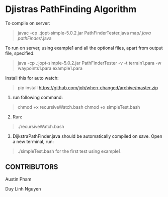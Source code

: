 # Djistras PathFinding Algorithm

To compile on server:
> javac -cp .:jopt-simple-5.0.2.jar PathFinderTester.java map/*.java pathFinder/*.java

To run on server, using example1 and all the optional files, apart from output file, specified:
> java -cp .:jopt-simple-5.0.2.jar PathFinderTester -v -t terrain1.para -w waypoints1.para example1.para 

Install this for auto watch:
> pip install https://github.com/joh/when-changed/archive/master.zip

1. run following command:
> chmod +x recursiveWatch.bash
> chmod +x simpleTest.bash

2. Run:
> ./recursiveWatch.bash

3. DijkstraPathFinder.java should be automatically compiled on save. Open a new terminal, run:
> ./simpleTest.bash
for the first test using example1.

## CONTRIBUTORS

Austin Pham

Duy Linh Nguyen
